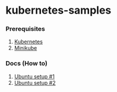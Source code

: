 # kubernetes-samples

### Prerequisites
1. [Kubernetes](https://kubernetes.io/docs/home/)
2. [Minikube](https://minikube.sigs.k8s.io/docs/)

### Docs (How to)
1. [Ubuntu setup #1](https://adamtheautomator.com/install-kubernetes-ubuntu/)
2. [Ubuntu setup #2](https://phoenixnap.com/kb/install-kubernetes-on-ubuntu)

